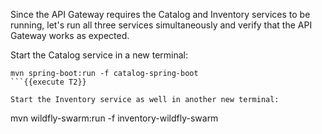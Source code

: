 Since the API Gateway requires the Catalog and Inventory services to be running, let's run all three 
services simultaneously and verify that the API Gateway works as expected. 

Start the Catalog service in a new terminal:

```
mvn spring-boot:run -f catalog-spring-boot
```{{execute T2}}

Start the Inventory service as well in another new terminal:

```
mvn wildfly-swarm:run -f inventory-wildfly-swarm
```{{execute T3}}